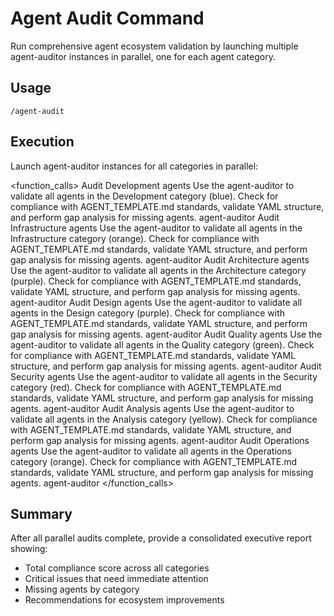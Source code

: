 # Agent Audit Command

Run comprehensive agent ecosystem validation by launching multiple agent-auditor instances in parallel, one for each agent category.

## Usage
```
/agent-audit
```

## Execution

Launch agent-auditor instances for all categories in parallel:

<function_calls>
<invoke name="Task">
<parameter name="description">Audit Development agents</parameter>
<parameter name="prompt">Use the agent-auditor to validate all agents in the Development category (blue). Check for compliance with AGENT_TEMPLATE.md standards, validate YAML structure, and perform gap analysis for missing agents.</parameter>
<parameter name="subagent_type">agent-auditor</parameter>
</invoke>
<invoke name="Task">
<parameter name="description">Audit Infrastructure agents</parameter>
<parameter name="prompt">Use the agent-auditor to validate all agents in the Infrastructure category (orange). Check for compliance with AGENT_TEMPLATE.md standards, validate YAML structure, and perform gap analysis for missing agents.</parameter>
<parameter name="subagent_type">agent-auditor</parameter>
</invoke>
<invoke name="Task">
<parameter name="description">Audit Architecture agents</parameter>
<parameter name="prompt">Use the agent-auditor to validate all agents in the Architecture category (purple). Check for compliance with AGENT_TEMPLATE.md standards, validate YAML structure, and perform gap analysis for missing agents.</parameter>
<parameter name="subagent_type">agent-auditor</parameter>
</invoke>
<invoke name="Task">
<parameter name="description">Audit Design agents</parameter>
<parameter name="prompt">Use the agent-auditor to validate all agents in the Design category (purple). Check for compliance with AGENT_TEMPLATE.md standards, validate YAML structure, and perform gap analysis for missing agents.</parameter>
<parameter name="subagent_type">agent-auditor</parameter>
</invoke>
<invoke name="Task">
<parameter name="description">Audit Quality agents</parameter>
<parameter name="prompt">Use the agent-auditor to validate all agents in the Quality category (green). Check for compliance with AGENT_TEMPLATE.md standards, validate YAML structure, and perform gap analysis for missing agents.</parameter>
<parameter name="subagent_type">agent-auditor</parameter>
</invoke>
<invoke name="Task">
<parameter name="description">Audit Security agents</parameter>
<parameter name="prompt">Use the agent-auditor to validate all agents in the Security category (red). Check for compliance with AGENT_TEMPLATE.md standards, validate YAML structure, and perform gap analysis for missing agents.</parameter>
<parameter name="subagent_type">agent-auditor</parameter>
</invoke>
<invoke name="Task">
<parameter name="description">Audit Analysis agents</parameter>
<parameter name="prompt">Use the agent-auditor to validate all agents in the Analysis category (yellow). Check for compliance with AGENT_TEMPLATE.md standards, validate YAML structure, and perform gap analysis for missing agents.</parameter>
<parameter name="subagent_type">agent-auditor</parameter>
</invoke>
<invoke name="Task">
<parameter name="description">Audit Operations agents</parameter>
<parameter name="prompt">Use the agent-auditor to validate all agents in the Operations category (orange). Check for compliance with AGENT_TEMPLATE.md standards, validate YAML structure, and perform gap analysis for missing agents.</parameter>
<parameter name="subagent_type">agent-auditor</parameter>
</invoke>
</function_calls>

## Summary

After all parallel audits complete, provide a consolidated executive report showing:
- Total compliance score across all categories
- Critical issues that need immediate attention
- Missing agents by category
- Recommendations for ecosystem improvements